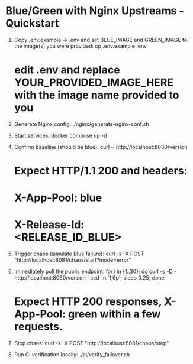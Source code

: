 # Blue/Green with Nginx Upstreams - Quickstart

1. Copy .env.example -> .env and set BLUE_IMAGE and GREEN_IMAGE to the image(s) you were provided:
   cp .env.example .env
   # edit .env and replace YOUR_PROVIDED_IMAGE_HERE with the image name provided to you

2. Generate Nginx config:
   ./nginx/generate-nginx-conf.sh

3. Start services:
   docker compose up -d

4. Confirm baseline (should be blue):
   curl -i http://localhost:8080/version
   # Expect HTTP/1.1 200 and headers:
   # X-App-Pool: blue
   # X-Release-Id: <RELEASE_ID_BLUE>

5. Trigger chaos (simulate Blue failure):
   curl -s -X POST "http://localhost:8081/chaos/start?mode=error"

6. Immediately poll the public endpoint:
   for i in {1..30}; do curl -s -D - http://localhost:8080/version | sed -n '1,6p'; sleep 0.25; done
   # Expect HTTP 200 responses, X-App-Pool: green within a few requests.

7. Stop chaos:
   curl -s -X POST "http://localhost:8081/chaos/stop"

8. Run CI verification locally:
   ./ci/verify_failover.sh
